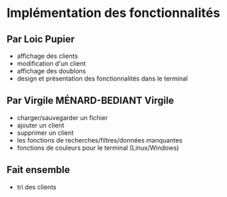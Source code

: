 # Implémentation des fonctionnalités

## Par Loic Pupier

- affichage des clients
- modification d'un client
- affichage des doublons
- design et présentation des fonctionnalités dans le terminal

## Par Virgile MÉNARD-BEDIANT Virgile

- charger/sauvegarder un fichier
- ajouter un client
- supprimer un client
- les fonctions de recherches/filtres/données manquantes
- fonctions de couleurs pour le terminal (Linux/Windows)

## Fait ensemble

- tri des clients
